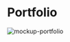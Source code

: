 # Portfolio

![mockup-portfolio](https://github.com/Demivdm/Portfolio-Demi-van-der-Maarl/assets/112861166/c0ae85a6-4b01-4be8-a0d7-a6e6a94106a5)
